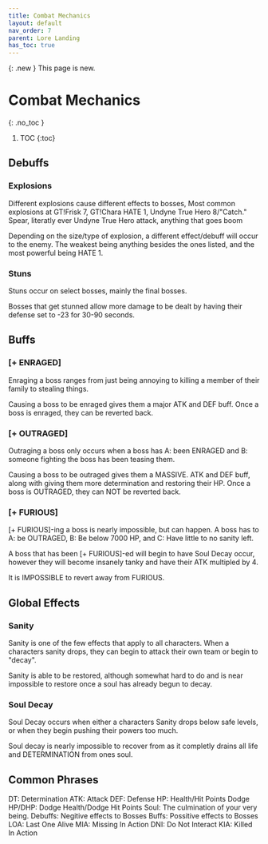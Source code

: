 ```yaml
---
title: Combat Mechanics
layout: default
nav_order: 7
parent: Lore Landing
has_toc: true
---
```


{: .new }
This page is new.

# Combat Mechanics
{: .no_toc }

1. TOC
{:toc}

## Debuffs

### Explosions

Different explosions cause different effects to bosses, Most common explosions at GT!Frisk 7, GT!Chara HATE 1, Undyne True Hero 8/"Catch." Spear, literatly ever Undyne True Hero attack, anything that goes boom

Depending on the size/type of explosion, a different effect/debuff will occur to the enemy.  The weakest being anything besides the ones listed, and the most powerful being HATE 1.

### Stuns

Stuns occur on select bosses, mainly the final bosses.

Bosses that get stunned allow more damage to be dealt by having their defense set to -23 for 30-90 seconds.

## Buffs

### [+ ENRAGED]

Enraging a boss ranges from just being annoying to killing a member of their family to stealing things.

Causing a boss to be enraged gives them a major ATK and DEF buff. Once a boss is enraged, they can be reverted back.

### [+ OUTRAGED]

Outraging a boss only occurs when a boss has A: been ENRAGED and B: someone fighting the boss has been teasing them.

Causing a boss to be outraged gives them a MASSIVE. ATK and DEF buff, along with giving them more determination and restoring their HP. Once a boss is OUTRAGED, they can NOT be reverted back.

### [+ FURIOUS]

[+ FURIOUS]-ing a boss is nearly impossible, but can happen.  A boss has to A: be OUTRAGED, B: Be below 7000 HP, and C: Have little to no sanity left.

A boss that has been [+ FURIOUS]-ed will begin to have Soul Decay occur, however they will become insanely tanky and have their ATK multipled by 4.

It is IMPOSSIBLE to revert away from FURIOUS.

## Global Effects

### Sanity

Sanity is one of the few effects that apply to all characters.  When a characters sanity drops, they can begin to attack their own team or begin to "decay".

Sanity is able to be restored, although somewhat hard to do and is near impossible to restore once a soul has already begun to decay.

### Soul Decay

Soul Decay occurs when either a characters Sanity drops below safe levels, or when they begin pushing their powers too much.

Soul decay is nearly impossible to recover from as it completly drains all life and DETERMINATION from ones soul.

## Common Phrases

DT: Determination
ATK: Attack
DEF: Defense
HP: Health/Hit Points
Dodge HP/DHP: Dodge Health/Dodge Hit Points
Soul: The culmination of your very being.
Debuffs: Negitive effects to Bosses
Buffs: Possitive effects to Bosses
LOA: Last One Alive
MIA: Missing In Action
DNI: Do Not Interact
KIA: Killed In Action
